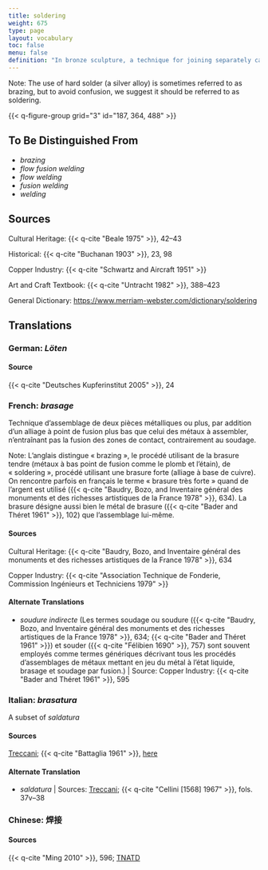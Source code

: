 ```yaml
---
title: soldering
weight: 675
type: page
layout: vocabulary
toc: false
menu: false
definition: "In bronze sculpture, a technique for joining separately cast parts, %%inlays%%, %%overlays%%, or repairs, or for filling %%casting defects%%, by adding a metal with a lower melting temperature than that of the primary cast. As a rule of thumb, solder is white (alloys of silver, tin, lead, etc.), whereas %%brazing%% is yellow (copper alloys). Two types of solder include soft solder (low-melting-temperature alloys such as a combination of lead, tin, and/or bismuth) and hard solder (higher-melting-temperature silver alloys)."
---
```


<div class="backmatter">
Note: The use of hard solder (a silver alloy) is sometimes referred to as brazing, but to avoid confusion, we suggest it should be referred to as soldering.
</div>

{{< q-figure-group grid="3" id="187, 364, 488" >}}

## To Be Distinguished From

- *brazing*
- *flow fusion welding*
- *flow welding*
- *fusion welding*
- *welding*

## Sources

Cultural Heritage: {{< q-cite "Beale 1975" >}}, 42–43

Historical: {{< q-cite "Buchanan 1903" >}}, 23, 98

Copper Industry: {{< q-cite "Schwartz and Aircraft 1951" >}}

Art and Craft Textbook: {{< q-cite "Untracht 1982" >}}, 388–423

General Dictionary: <https://www.merriam-webster.com/dictionary/soldering>

## Translations

<div class="accordion">

### **German**: *Löten*

#### Source

{{< q-cite "Deutsches Kupferinstitut 2005" >}}, 24

### **French**: *brasage*

Technique d’assemblage de deux pièces métalliques ou plus, par addition d’un alliage à point de fusion plus bas que celui des métaux à assembler, n’entraînant pas la fusion des zones de contact, contrairement au soudage.

<div class="backmatter">
Note: L’anglais distingue « brazing », le procédé utilisant de la brasure tendre (métaux à bas point de fusion comme le plomb et l’étain), de « soldering », procédé utilisant une brasure forte (alliage à base de cuivre). On rencontre parfois en français le terme « brasure très forte » quand de l’argent est utilisé ({{< q-cite "Baudry, Bozo, and Inventaire général des monuments et des richesses artistiques de la France 1978" >}}, 634). La brasure désigne aussi bien le métal de brasure ({{< q-cite "Bader and Théret 1961" >}}, 102) que l’assemblage lui-même.
</div>

#### Sources

Cultural Heritage: {{< q-cite "Baudry, Bozo, and Inventaire général des monuments et des richesses artistiques de la France 1978" >}}, 634

Copper Industry: {{< q-cite "Association Technique de Fonderie, Commission Ingénieurs et Techniciens 1979" >}}

#### Alternate Translations

- *soudure indirecte* (Les termes soudage ou soudure ({{< q-cite "Baudry, Bozo, and Inventaire général des monuments et des richesses artistiques de la France 1978" >}}, 634; {{< q-cite "Bader and Théret 1961" >}}) et souder ({{< q-cite "Félibien 1690" >}}, 757) sont souvent employés comme termes génériques décrivant tous les procédés d’assemblages de métaux mettant en jeu du métal à l’état liquide, brasage et soudage par fusion.) | Source: Copper Industry: {{< q-cite "Bader and Théret 1961" >}}, 595

### **Italian**: *brasatura*

A subset of *saldatura*

#### Sources

[Treccani](https://www.treccani.it/vocabolario/ricerca/brasatura/); {{< q-cite "Battaglia 1961" >}}, [here](http://www.gdli.it/pdf_viewer/Scripts/pdf.js/web/viewer.asp?file=/PDF/GDLI02/GDLI_02_ocr_364.pdf&parola=brasatura)

#### Alternate Translation

- *saldatura* | Sources: [Treccani](https://www.treccani.it/enciclopedia/saldatura/); {{< q-cite "Cellini [1568] 1967" >}}, fols. 37v–38

### **Chinese**: 焊接

#### Sources

{{< q-cite "Ming 2010" >}}, 596; [TNATD](https://terms.naer.edu.tw/detail/993229/?index=4)

</div>
